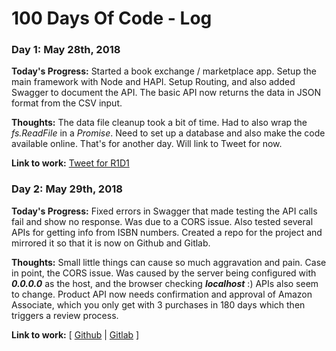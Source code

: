# 100 Days Of Code - Log

### Day 1: May 28th, 2018

**Today's Progress:** Started a book exchange / marketplace app. Setup the main framework with Node and HAPI. Setup Routing, and also added Swagger to document the API.  The basic API now returns the data in JSON format from the CSV input.

**Thoughts:**
The data file cleanup took a bit of time. Had to also wrap the _fs.ReadFile_ in a _Promise_. Need to set up a database and also make the code available online. That's for another day. Will link to Tweet for now.

**Link to work:** [Tweet for R1D1](http://bit.ly/2xm5qiG)

### Day 2: May 29th, 2018

**Today's Progress:** Fixed errors in Swagger that made testing the API calls fail and show no response. Was due to a CORS issue. Also tested several APIs for getting info from ISBN numbers. Created a repo for the project and mirrored it so that it is now on Github and Gitlab.

**Thoughts:** Small little things can cause so much aggravation and pain. Case in point, the CORS issue. Was caused by the server being configured with **_0.0.0.0_** as the host, and the browser checking **_localhost_** :) APIs also seem to change. Product API now needs confirmation and approval of Amazon Associate, which you only get with 3 purchases in 180 days which then triggers a review process.

**Link to work:** [ [Github](http://bit.ly/2snBVYg) | [Gitlab](http://bit.ly/2H4F3NQ) ]